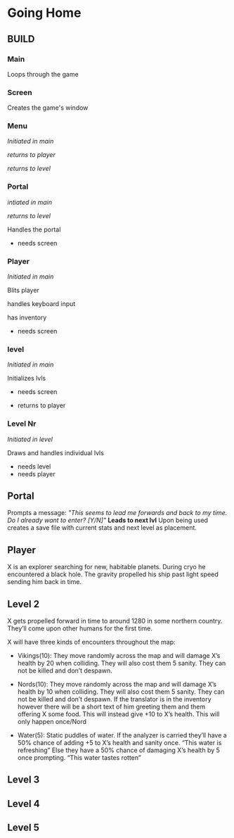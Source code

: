 # Going Home

## BUILD

### **Main**
Loops through the game

### **Screen**
Creates the game's window

### **Menu**
*Initiated in main*

*returns to player*

*returns to level*

### **Portal**
*intiated in main*

*returns to level*

Handles the portal

* needs screen

### **Player**
*Initiated in main*

Blits player

handles keyboard input

has inventory

* needs screen

### **level**
*Initiated in main*

Initializes lvls
* needs screen

* returns to player

### **Level Nr**
*Initiated in level*

Draws and handles individual lvls
* needs level
* needs player

## Portal
Prompts a message: *"This seems to lead me forwards and back to my time. Do I already want to enter? [Y/N]"* **Leads to next lvl** Upon being used creates a save file with current stats and next level as placement.

## Player
X is an explorer searching for new, habitable planets. During cryo he encountered a black hole. The gravity propelled his ship past light speed sending him back in time.

## Level 2
X gets propelled forward in time to around 1280 in some northern country. They’ll come upon other humans for the first time.

X will have three kinds of encounters throughout the map:


* Vikings(10): They move randomly across the map and will damage X’s health by 20 when colliding. They will also cost them 5 sanity. They can not be killed and don’t despawn.


* Nords(10): They move randomly across the map and will damage X’s health by 10 when colliding. They will also cost them 5 sanity. They can not be killed and don’t despawn.
If the translator is in the inventory however there will be a short text of him greeting them and them offering X some food. This will instead give +10 to X’s health. This will only happen once/Nord


* Water(5): Static puddles of water. If the analyzer is carried they’ll have a 50% chance of adding +5 to X’s health and sanity once.
“This water is refreshing”
Else they have a 50% chance of damaging X’s health by 5 once prompting.
“This water tastes rotten”

## Level 3

## Level 4

## Level 5

